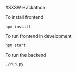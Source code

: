 #SXSW Hackathon

To install frontend
```
npm install
```

To run frontend in development
```
npm start
```

To run the backend
```
./run.py
```